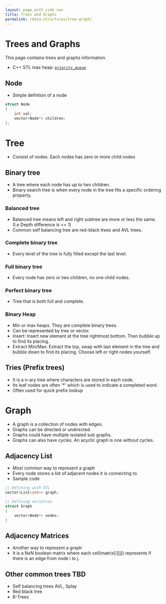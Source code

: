 ```yaml
---
layout: page_with_side_nav
title: Trees and Graphs
permalink: /data-structures/tree-graph/
---
```


# Trees and Graphs
This page contains trees and graphs information. 
- C++ STL max heap: [`priority_queue`](https://www.cplusplus.com/reference/queue/priority_queue/)

## Node
- Simple defintion of a node 
```c++
struct Node
{
    int val;
    vector<Node*> children;
};
```

# Tree
- Consist of nodes. Each nodes has zero or more child nodes

## Binary tree
- A tree where each node has up to two children.
- Binary search tree is when every node in the tree fits a specific ordering property. 

### Balanced tree
- Balanced tree means left and right subtree are more or less the same. (I.e Depth difference is <= 1)
- Common self balancing tree are red-black trees and AVL trees.

### Complete binary tree
- Every level of the tree is fully filled except the last level.

### Full binary tree
- Every node has zero or two children, no one child nodes.

### Perfect binary tree
- Tree that is both full and complete.

### Binary Heap
- Min or max heaps. They are complete binary trees.
- Can be represented by tree or vector. 
- Insert: Insert new element at the tree rightmost bottom. Then bubble up to find its placing.
- Extract Min/Max: Extract the top, swap with last element in the tree and bubble down to find its placing. Choose left or right nodes yourself.

## Tries (Prefix trees)
- It is a n-ary tree where characters are stored in each node.
- Its leaf nodes are often '*' which is used to indicate a completed word.
- Often used for quick prefix lookup

# Graph
- A graph is a collection of nodes with edges.
- Graphs can be directed or undirected.
- Graphs could have multiple isolated sub graphs.
- Graphs can also have cycles. An acyclic graph is one without cycles.

## Adjacency List
- Most common way to represent a graph
- Every node stores a list of adjacent nodes it is connecting to.
- Sample code

```c++
// Defining with STL
vector<List<int>> graph;

// Defining ourselves
struct Graph
{
    vector<Node*> nodes;
}

```

## Adjacency Matrices
- Another way to represent a graph
- It is a NxN boolean matrix where each cell(matrix[i][j]) represents if there is an edge from node i to j.

## Other common trees TBD
- Self balancing trees AVL, Splay
- Red black tree
- B-Trees